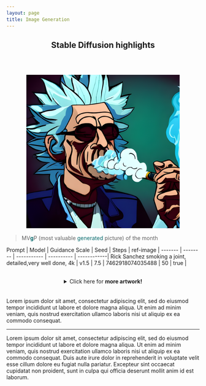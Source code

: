 ```yaml
---
layout: page
title: Image Generation
---
```


## <center>Stable Diffusion <strong>highlights</strong></center>
<br/><br/>
<center><img src="/public/images/rick1.png" class="thumbnail" height="400" width="400"/></center>

>MV<FONT COLOR="#05696B"><b>g</b></FONT>P (most valuable <FONT COLOR="#05696B">generated</FONT> picture) of the month

Prompt   | Model | Guidance Scale | Seed  | Steps  | ref-image  |
------- |  -------- | ----------- | ---------- | ------------|
Rick Sanchez smoking a joint, detailed,very well done, 4k    | v1.5    | 7.5    | 7462918074035488    | 50    | true  |


<br/>
<center><details>
<summary>Click here for <b>more artwork!</b></summary>

<table>
  <thead>
    <tr>
      <th>Prompt</th>
      <th>image</th>
      <th>Model</th>
      <th>Guidance Scale</th>
      <th>Seed</th>
      <th>Steps</th>
      <th>ref-image</th>
    </tr>
  </thead>
  <tbody>
    <tr>
      <td>Rick Sanchez smoking blunt</td>
      <td><img src="/public/images/rick2.png" class="thumbnail2"/></td>
      <td>v1.4</td>
      <td>7.5</td>
      <td>Midjourney</td>
      <td>50</td>
      <td>false</td>
    </tr>
    <tr>
      <td>weed, cartoon, 4k</td>
      <td><img src="/public/images/weed1.png" class="thumbnail2"/></td>
      <td>v1.4</td>
      <td>7.5</td>
      <td>Midjourney</td>
      <td>50</td>
      <td>false</td>
    </tr>
    <tr>
      <td>cyberpunk style</td>
      <td><img src="/public/images/kru_rand1.png" class="thumbnail2"/></td>
      <td>v1.5</td>
      <td>7.5</td>
      <td>6105820668879509</td>
      <td>50</td>
      <td><img src="https://upload.wikimedia.org/wikipedia/commons/0/0f/Krupanj_008.jpg" class="thumbnail2"/> - 0.5</td>
    </tr>
      <tr>
      <td>cyberpunk style, a church in town of Krupanj</td>
      <td><img src="/public/images/kru_rand2.png" class="thumbnail2"/></td>
      <td>v1.5</td>
      <td>12.5</td>
      <td>1806871806370474</td>
      <td>50</td>
      <td><img src="https://turisti.rs/wp-content/uploads/2020/04/Krupanj.jpg" class="thumbnail2"/> - 0.6</td>
    </tr>
    <tr>
      <td>realistic serbian eagle, vivid colors</td>
      <td><img src="/public/images/grb1.png" class="thumbnail2"/></td>
      <td>v1.5</td>
      <td>7.5</td>
      <td>1539920966628064</td>
      <td>50</td>
      <td><img src="/public/images/Arma_Srbija_Amblem_v3_Dec_2018.png" class="thumbnail2"/> - 0.75</td>
    </tr>
  </tbody>
</table>


</details></center>
<br/><br/>
Lorem ipsum dolor sit amet, consectetur adipiscing elit, sed do eiusmod tempor incididunt ut labore et dolore magna aliqua. Ut enim ad minim veniam, quis nostrud exercitation ullamco laboris nisi ut aliquip ex ea commodo consequat.
<hr class="rounded">

Lorem ipsum dolor sit amet, consectetur adipiscing elit, sed do eiusmod tempor incididunt ut labore et dolore magna aliqua. Ut enim ad minim veniam, quis nostrud exercitation ullamco laboris nisi ut aliquip ex ea commodo consequat. Duis aute irure dolor in reprehenderit in voluptate velit esse cillum dolore eu fugiat nulla pariatur. Excepteur sint occaecat cupidatat non proident, sunt in culpa qui officia deserunt mollit anim id est laborum.
